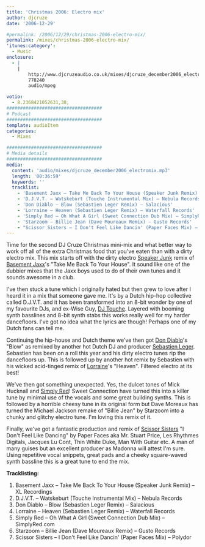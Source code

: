 ```yaml
---
title: 'Christmas 2006: Electro mix'
author: djcruze
date: '2006-12-29'

#permalink: /2006/12/29/christmas-2006-electro-mix/
permalink: /mixes/christmas-2006-electro-mix/
'itunes:category':
  - Music
enclosure:
  - |
    |
        http://www.djcruzeaudio.co.uk/mixes/djcruze_december2006_electromix.mp3
        778240
        audio/mpeg

votio:
  - 8.2368421052631,38,
###################################
# Podcast
###################################
template: audioItem
categories:
  - Mixes

###################################
# Media details
###################################
media:
  content: 'audio/mixes/djcruze_december2006_electromix.mp3'
  length: '00:36:59'
  keywords: ''
  tracklist:
    - 'Basement Jaxx – Take Me Back To Your House (Speaker Junk Remix) – XL Recordings'
    - 'D.J.V.T. – Watskeburt (Touche Instrumental Mix) – Nebula Records'
    - 'Don Diablo – Blow (Sebastien Leger Remix) – Salacious'
    - 'Lorraine – Heaven (Sebastien Leger Remix) – Waterfall Records'
    - 'Simply Red – Oh What A Girl (Sweet Connection Dub Mix) – SimplyRed.com'
    - 'Starzoom – Billie Jean (Dave Moureaux Remix) – Gusto Records'
    - "Scissor Sisters – I Don't Feel Like Dancin' (Paper Faces Mix) – Polydor"
---
```


Time for the second DJ Cruze Christmas mini-mix and what better way to work off all of the extra Christmas food that you've eaten than with a dirty electro mix. This mix starts off with the dirty electro [Speaker Junk][1] remix of [Basement Jaxx][2]'s "Take Me Back To Your House". It sound like one of the dubbier mixes that the Jaxx boys used to do of their own tunes and it sounds awesome in a club.

I've then stuck a tune which I originally hated but then grew to love after I heard it in a mix that someone gave me. It's by a Dutch hip-hop collective called D.J.V.T. and it has been transformed into an 8-bit wonder by one of my favourite DJs, and ex-Wise Guy, [DJ Touche][3]. Layered with booming synth basslines and 8-bit synth stabs this works really well for my harder dancefloors. I've got no idea what the lyrics are though! Perhaps one of my Dutch fans can tell me.

Continuing the hip-house and Dutch theme we've then got [Don Diablo][4]'s "Blow" as remixed by another hot Dutch DJ and producer [Sebastien Leger][5]. Sebastien has been on a roll this year and his dirty electro tunes rip the dancefloors up. This is followed up by another hot remix by Sebastien with his wicked acid-tinged remix of [Lorraine][6]'s "Heaven". Filtered electro at its best!

We've then got something unexpected. Yes, the dulcet tones of Mick Hucknall and [Simply Red][7]! Sweet Connection have turned this into a killer tune by minimal use of the vocals and some great building synths. This is followed by a horrible cheesy tune in its original form but Dave Moreaux has turned the Michael Jackson remake of "Billie Jean" by Starzoom into a chunky and glitchy electro tune. I'm loving this remix of it.

Finally, we've got a fantastic production and remix of [Scissor Sisters][8] "I Don't Feel Like Dancing" by Paper Faces aka Mr. Stuart Price, Les Rhythmes Digitals, Jacques Lu Cont, Thin White Duke, Man With Guitar etc. A man of many guises but an excellent producer as Madonna will attest I'm sure. Using repetitive vocal snippets, great pads and a cheeky square-waved synth bassline this is a great tune to end the mix.

**Tracklisting:**

1. Basement Jaxx – Take Me Back To Your House (Speaker Junk Remix) – XL Recordings
2. D.J.V.T. – Watskeburt (Touche Instrumental Mix) – Nebula Records
3. Don Diablo – Blow (Sebastien Leger Remix) – Salacious
4. Lorraine – Heaven (Sebastien Leger Remix) – Waterfall Records
5. Simply Red – Oh What A Girl (Sweet Connection Dub Mix) – SimplyRed.com
6. Starzoom – Billie Jean (Dave Moureaux Remix) – Gusto Records
7. Scissor Sisters – I Don't Feel Like Dancin' (Paper Faces Mix) – Polydor

<div style="clear:both;">
</div>

[1]: http://www.myspace.com/speakerjunk/
[2]: http://www.basementjaxx.co.uk/
[3]: http://www.myspace.com/touchelondon/
[4]: http://www.dondiablo.com/
[5]: http://www.sebastienleger.net/
[6]: http://www.lorrainemusic.co.uk/
[7]: http://www.simplyred.com/
[8]: http://www.scissorsisters.com/
